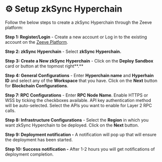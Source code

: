 # ⚙ Setup zkSync Hyperchain

Follow the below steps to create a zkSync Hyperchain through the Zeeve platform:

**Step 1: Register/Login** - Create a new account or Log in to the existing account on the [Zeeve Platform](https://app.zeeve.io/auth/signup).

**Step 2: zkSync Hyperchain** - Select **zkSync Hyperchain.**

**Step 3: Create a New zkSync Hyperchain** - Click on the **Deploy Sandbox** card or button at the topmost right**.**

**Step 4: General Configurations** - Enter **Hyperchain name** and **Hyperhain ID** and select any of the **Workspace** that you have. Click on the **Next** button for **Blockchain Configurations**.

**Step 7: RPC Configurations** - Enter **RPC Node Name**. Enable HTTPS or WSS by ticking the checkboxes available. API key authentication method will be auto-selected. Select the APIs you want to enable for Layer 2 RPC calls.&#x20;

**Step 8: Infrastructure Configurations** - Select the **Region** in which you want zkSync Hyperchain to be deployed. Click on the **Next** button.

**Step 9: Deployment notification -** A notification will pop up that will ensure the deployment has been started.

**Step 10: Success** **notification -** After 1-2 hours you will get notifications of deployment completion.
